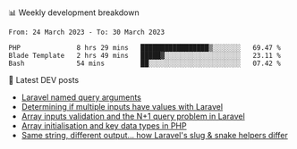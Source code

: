 📊 Weekly development breakdown
<!--START_SECTION:waka-->

```text
From: 24 March 2023 - To: 30 March 2023

PHP              8 hrs 29 mins   █████████████████▒░░░░░░░   69.47 %
Blade Template   2 hrs 49 mins   █████▓░░░░░░░░░░░░░░░░░░░   23.11 %
Bash             54 mins         ██░░░░░░░░░░░░░░░░░░░░░░░   07.42 %
```

<!--END_SECTION:waka-->

📕 Latest DEV posts
<!-- BLOG-POST-LIST:START -->
- [Laravel named query arguments](https://dev.to/michaelvickersuk/laravel-named-query-arguments-28kd)
- [Determining if multiple inputs have values with Laravel](https://dev.to/michaelvickersuk/determining-if-multiple-inputs-have-values-with-laravel-km6)
- [Array inputs validation and the N+1 query problem in Laravel](https://dev.to/michaelvickersuk/array-inputs-validation-and-the-n1-query-problem-in-laravel-2agb)
- [Array initialisation and key data types in PHP](https://dev.to/michaelvickersuk/array-initialisation-and-key-data-types-in-php-1e5b)
- [Same string, different output... how Laravel&#39;s slug &amp; snake helpers differ](https://dev.to/michaelvickersuk/same-string-different-output-how-laravels-slug-snake-helpers-differ-1ccj)
<!-- BLOG-POST-LIST:END -->

